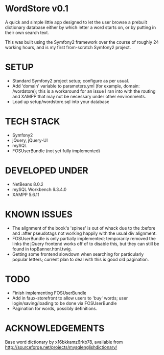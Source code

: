 WordStore v0.1
==============

A quick and simple little app designed to let the user browse a prebuilt dictionary database either by which letter a word starts on, or by putting in their own search text.

This was built using the Symfony2 framework over the course of roughly 24 working hours, and is my first from-scratch Symfony2 project.

SETUP
=====
- Standard Symfony2 project setup; configure as per usual.
- Add 'domain' variable to parameters.yml (for example, domain: /wordstore); this is a workaround for an issue I ran into with the routing and XAMPP that may not be necessary under other environments.
- Load up setup/wordstore.sql into your database

TECH STACK
==========

- Symfony2
- jQuery, jQuery-UI
- mySQL
- FOSUserBundle (not yet fully implemented)

DEVELOPED UNDER
===============

- NetBeans 8.0.2
- mySQL Workbench 6.3.4.0
- XAMPP 5.6.11

KNOWN ISSUES
============
- The alignment of the book's 'spines' is out of whack due to the :before and :after pseudotags not working happily with the usual div alignment.
- FOSUserBundle is only partially implemented; temporarily removed the links the jQuery frontend works off of to disable this, but they can still be found in topBanner.html.twig.
- Getting some frontend slowdown when searching for particularly popular letters; current plan to deal with this is good old pagination.

TODO
====
- Finish implementing FOSUserBundle
- Add in faux-storefront to allow users to 'buy' words; user login/saving/loading to be done via FOSUserBundle
- Pagination for words, possibly definitions.

ACKNOWLEDGEMENTS
================

Base word dictionary by x16bkkamz6rkb78, available from http://sourceforge.net/projects/mysqlenglishdictionary/
